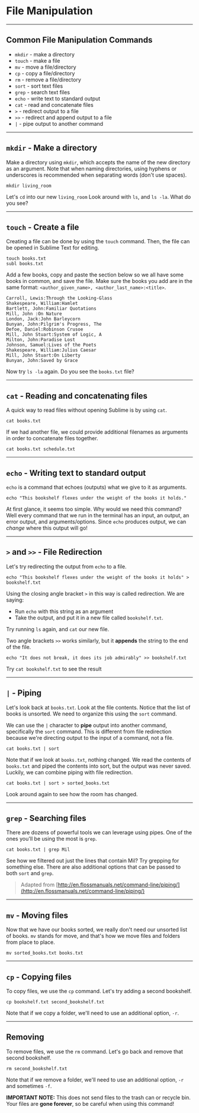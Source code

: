 # File Manipulation

---

## Common File Manipulation Commands

* `mkdir` - make a directory
* `touch` - make a file
* `mv` - move a file/directory
* `cp` - copy a file/directory
* `rm` - remove a file/directory
* `sort` - sort text files
* `grep` - search text files
* `echo` - write text to standard output
* `cat` - read and concatenate files
* `>` - redirect output to a file
* `>>` - redirect and append output to a file
* `|` - pipe output to another command


---

## `mkdir` - Make a directory

Make a directory using `mkdir`, which accepts the name of the new directory as an argument. Note that when naming directories, using hyphens or underscores is recommended when separating words (don't use spaces).

```
mkdir living_room
```

Let's `cd` into our new `living_room`  Look around with `ls`, and `ls -la`.  What do you see?


---

## `touch` - Create a file

Creating a file can be done by using the `touch` command. Then, the file can be opened in Sublime Text for editing.

```
touch books.txt
subl books.txt
```

Add a few books, copy and paste the section below so we all have some books in common, and save the file.  Make sure the books you add are in the same format: `<author_given_name>, <author_last_name>:<title>`.

```
Carroll, Lewis:Through the Looking-Glass
Shakespeare, William:Hamlet
Bartlett, John:Familiar Quotations
Mill, John :On Nature
London, Jack:John Barleycorn
Bunyan, John:Pilgrim's Progress, The
Defoe, Daniel:Robinson Crusoe
Mill, John Stuart:System of Logic, A
Milton, John:Paradise Lost
Johnson, Samuel:Lives of the Poets
Shakespeare, William:Julius Caesar
Mill, John Stuart:On Liberty
Bunyan, John:Saved by Grace
```

Now try `ls -la` again.  Do you see the `books.txt` file?

---

## `cat` - Reading and concatenating files

A quick way to read files without opening Sublime is by using `cat`.

```
cat books.txt
```

If we had another file, we could provide additional filenames as arguments in order to concatenate files together.

```
cat books.txt schedule.txt
```

---

## `echo` - Writing text to standard output

`echo` is a command that echoes (outputs) what we give to it as arguments.

```
echo "This bookshelf flexes under the weight of the books it holds."
```

At first glance, it seems too simple. Why would we need this command? Well every command that we run in the terminal has an input, an output, an error output, and arguments/options. Since `echo` produces output, we can *change* where this output will go!

---

## `>` and `>>` - File Redirection

Let's try redirecting the output from `echo` to a file.

```
echo "This bookshelf flexes under the weight of the books it holds" > bookshelf.txt
```

Using the closing angle bracket `>` in this way is called redirection. We are saying:

* Run `echo` with this string as an argument
* Take the output, and put it in a new file called `bookshelf.txt`.

Try running `ls` again, and `cat` our new file.

Two angle brackets `>>` works similarly, but it **appends** the string to the end of the file.

```
echo "It does not break, it does its job admirably" >> bookshelf.txt
```

Try `cat bookshelf.txt` to see the result

---

## `|` - Piping

Let's look back at `books.txt`. Look at the file contents. Notice that the list of books is unsorted. We need to organize this using the `sort` command.

We can use the `|` character to **pipe** output into another command, specifically the `sort` command. This is different from file redirection because we're directing output to the input of a command, not a file.

```
cat books.txt | sort
```

Note that if we look at `books.txt`, nothing changed. We read the contents of `books.txt` and piped the contents into sort, but the output was never saved. Luckily, we can combine piping with file redirection.

```
cat books.txt | sort > sorted_books.txt
```

Look around again to see how the room has changed.


---

## `grep` - Searching files

There are dozens of powerful tools we can leverage using pipes. One of the ones you'll be using the most is `grep`.

```
cat books.txt | grep Mil
```

See how we filtered out just the lines that contain Mil? Try grepping for something else. There are also additional options that can be passed to both `sort` and `grep`.

> Adapted from [http://en.flossmanuals.net/command-line/piping/](http://en.flossmanuals.net/command-line/piping/)

---

## `mv` - Moving files

Now that we have our books sorted, we really don't need our unsorted list of books. `mv` stands for move, and that's how we move files and folders from place to place.

```
mv sorted_books.txt books.txt
```

---

## `cp` - Copying files

To copy files, we use the `cp` command. Let's try adding a second bookshelf.

```
cp bookshelf.txt second_bookshelf.txt
```

Note that if we copy a folder, we'll need to use an additional option, `-r`.

---

## Removing

To remove files, we use the `rm` command. Let's go back and remove that second bookshelf.

```
rm second_bookshelf.txt
```

Note that if we remove a folder, we'll need to use an additional option, `-r` and sometimes `-f`.

**IMPORTANT NOTE:** This does not send files to the trash can or recycle bin. Your files are **gone forever**, so be careful when using this command!

